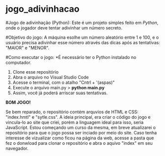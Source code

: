 # jogo_adivinhacao

#Jogo de adivinhação (Python):
Este é um projeto simples feito em *Python*, onde o jogador deve tentar adivinhar um número secreto.

#Objetivo do jogo:
A máquina esolhe um número aleatório entre 1 e 100, e o usuário precisa adivinhar esse número através das dicas após as tentativas: "MAIOR" e "MENOR".

#Como executar o jogo:
*É necessário ter o Python instalado no computador.

1. Clone esse repositório
2. Abra o arquivo no Visual Studio Code
3. Acesse o terminal, com o atalho "Cntrl + '(aspas)"
4. Execute o arquivo main.py > **python main.py**
5. Assim, você já poderá arriscar suas tentativas.

**BOM JOGO!**


Se bem reparado, o repositório contém arquvios de HTML e CSS: "index.hmtl" e "sytle.css". A ideia principal, era criar o código do jogo e vincula-lo ao site que criei, porém a linguagem ideal para isso, seria JavaScript. Estou começando um curso da mesma, em breve atualizarei o repositório para que o jogo possa ser inciado por meio do site. Caso tenha interesse de vizualizar como ficou na página da web, acesse a pasta que fez o donwload para clonar o repositório e abra o aquivo "index" em seu navegador.